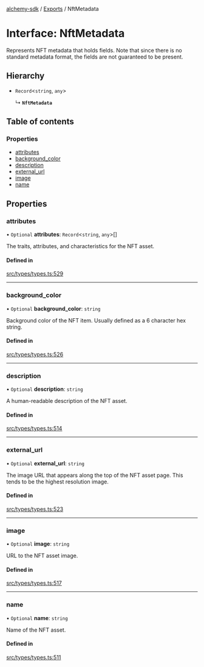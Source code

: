 [alchemy-sdk](../README.md) / [Exports](../modules.md) / NftMetadata

# Interface: NftMetadata

Represents NFT metadata that holds fields. Note that since there is no
standard metadata format, the fields are not guaranteed to be present.

## Hierarchy

- `Record`<`string`, `any`\>

  ↳ **`NftMetadata`**

## Table of contents

### Properties

- [attributes](NftMetadata.md#attributes)
- [background\_color](NftMetadata.md#background_color)
- [description](NftMetadata.md#description)
- [external\_url](NftMetadata.md#external_url)
- [image](NftMetadata.md#image)
- [name](NftMetadata.md#name)

## Properties

### attributes

• `Optional` **attributes**: `Record`<`string`, `any`\>[]

The traits, attributes, and characteristics for the NFT asset.

#### Defined in

[src/types/types.ts:529](https://github.com/alchemyplatform/alchemy-sdk-js/blob/a162d40/src/types/types.ts#L529)

___

### background\_color

• `Optional` **background\_color**: `string`

Background color of the NFT item. Usually defined as a 6 character hex string.

#### Defined in

[src/types/types.ts:526](https://github.com/alchemyplatform/alchemy-sdk-js/blob/a162d40/src/types/types.ts#L526)

___

### description

• `Optional` **description**: `string`

A human-readable description of the NFT asset.

#### Defined in

[src/types/types.ts:514](https://github.com/alchemyplatform/alchemy-sdk-js/blob/a162d40/src/types/types.ts#L514)

___

### external\_url

• `Optional` **external\_url**: `string`

The image URL that appears along the top of the NFT asset page. This tends
to be the highest resolution image.

#### Defined in

[src/types/types.ts:523](https://github.com/alchemyplatform/alchemy-sdk-js/blob/a162d40/src/types/types.ts#L523)

___

### image

• `Optional` **image**: `string`

URL to the NFT asset image.

#### Defined in

[src/types/types.ts:517](https://github.com/alchemyplatform/alchemy-sdk-js/blob/a162d40/src/types/types.ts#L517)

___

### name

• `Optional` **name**: `string`

Name of the NFT asset.

#### Defined in

[src/types/types.ts:511](https://github.com/alchemyplatform/alchemy-sdk-js/blob/a162d40/src/types/types.ts#L511)

